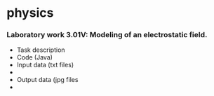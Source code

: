 # physics

<h3>Laboratory work 3.01V: Modeling of an electrostatic field.</h3>
<ul>
  <li>Task description</li>
  <li>Code (Java)</li>
  <li>Input data (txt files)<li>
  <li>Output data (jpg files<li>
</ul>
